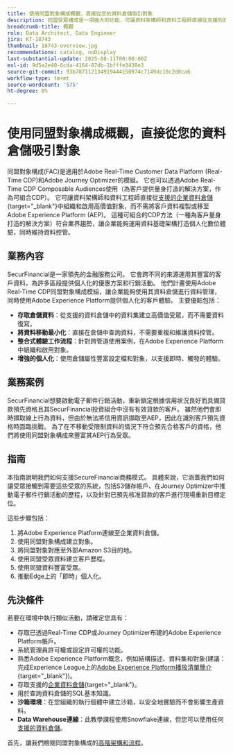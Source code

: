 ```yaml
---
title: 使用同盟對象構成概觀，直接從您的資料倉儲吸引對象
description: 同盟受眾構成是一項強大的功能，可讓資料架構師和資料工程師直接從支援的資料倉儲中組織和啟用高價值受眾。
breadcrumb-title: 概觀
role: Data Architect, Data Engineer
jira: KT-18743
thumbnail: 18743-overview.jpg
recommendations: catalog, noDisplay
last-substantial-update: 2025-08-11T00:00:00Z
exl-id: 9d5a2e40-6cda-4164-87db-1bfffe3438e3
source-git-commit: 93b787112134919444150974c7149dc10c2d0ca6
workflow-type: tm+mt
source-wordcount: '575'
ht-degree: 0%

---
```


# 使用同盟對象構成概觀，直接從您的資料倉儲吸引對象

同盟對象構成(FAC)是適用於Adobe Real-Time Customer Data Platform (Real-Time CDP)和Adobe Journey Optimizer的模組。 它也可以透過Adobe Real-Time CDP Composable Audiences使用（為客戶提供量身打造的解決方案，作為可組合CDP）。 它可讓資料架構師和資料工程師直接從[支援的企業資料倉儲](https://experienceleague.adobe.com/en/docs/federated-audience-composition/using/start/access-prerequisites){target="_blank"}中組織和啟用高價值對象，而不需將客戶資料複製或移至Adobe Experience Platform (AEP)。 這種可組合的CDP方法（一種為客戶量身打造的解決方案）符合業界趨勢，讓企業能夠運用資料基礎架構打造個人化數位體驗，同時維持資料控管。

## 業務內容

SecurFinancial是一家領先的金融服務公司。 它會跨不同的來源運用其豐富的客戶資料，為許多區段提供個人化的優惠方案和行銷活動。 他們計畫使用Adobe Real-Time CDP同盟對象構成模組，讓企業能夠使用其資料倉儲進行資料管理，同時使用Adobe Experience Platform提供個人化的客戶體驗。 主要優點包括：

- **存取倉儲資料**：從支援的資料倉儲中的資料集建立高價值受眾，而不需要資料復寫。
- **將資料移動最小化**：直接在倉儲中查詢資料，不需要重複和維護資料控管。
- **整合式體驗工作流程**：針對跨管道使用案例，在Adobe Experience Platform中組織和啟用對象。
- **增強的個人化**：使用倉儲屬性豐富設定檔和對象，以支援即時、觸發的體驗。

## 業務案例

SecurFinancial想要啟動電子郵件行銷活動，重新鎖定根據信用狀況良好而具備貸款預先資格且其SecurFinancial投資組合中沒有有效貸款的客戶。 雖然他們會即時擷取線上行為資料，但由於無法將信用資訊擷取至AEP，因此在識別客戶預先資格時面臨挑戰。 為了在不移動受限制資料的情況下符合預先合格客戶的資格，他們將使用同盟對象構成來豐富其AEP行為受眾。

## 指南

本指南說明我們如何支援SecureFinancial商務模式。 具體來說，它涵蓋我們如何讓受眾接觸到需要這些受眾的系統，包括S3儲存帳戶、在Journey Optimizer中推動電子郵件行銷活動的歷程，以及針對已預先核准貸款的客戶進行現場重新目標定位。

這些步驟包括：

1. 將Adobe Experience Platform連線至企業資料倉儲。
2. 使用同盟對象構成建立對象。
3. 將同盟對象對應至外部Amazon S3目的地。
4. 使用同盟受眾資料建立客戶歷程。
5. 使用同盟資料豐富受眾。
6. 推動Edge上的「即時」個人化。

## 先決條件

若要在環境中執行類似活動，請確定您具有：

- 存取已透過Real-Time CDP或Journey Optimizer布建的Adobe Experience Platform帳戶。
- 系統管理員許可權或設定許可權的功能。
- 熟悉Adobe Experience Platform概念，例如結構描述、資料集和對象(建議：完成Experience League上的[Adobe Experience Platform播放清單簡介](https://experienceleague.adobe.com/en/playlists/experience-platform-introduction?lang=en){target="_blank"})。
- 存取支援的[企業資料倉儲](https://experienceleague.adobe.com/en/docs/federated-audience-composition/using/start/access-prerequisites){target="_blank"}。
- 用於查詢資料倉儲的SQL基本知識。
- **沙箱環境**：在您組織的執行個體中建立沙箱，以安全地實驗而不會影響生產資料。
- **Data Warehouse連線**：此教學課程使用Snowflake連線，但您可以使用任何[支援的資料倉儲](https://experienceleague.adobe.com/en/docs/federated-audience-composition/using/start/access-prerequisites)。

首先，讓我們檢閱同盟對象構成的[高階架構和流程](fac-architecture-and-flow.md)。
